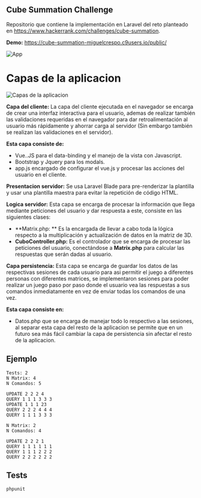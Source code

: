 Cube Summation Challenge
------------------------

Repositorio que contiene la implementación en Laravel del reto planteado en https://www.hackerrank.com/challenges/cube-summation.

**Demo:**
https://cube-summation-miguelcrespo.c9users.io/public/


![App](http://s16.postimg.org/c2znqlmat/Screen_Shot_2016_01_15_at_5_06_24_PM.png)


Capas de la aplicacion
=======
![Capas de la aplicacion](http://s2.postimg.org/atowpupe1/Screen_Shot_2016_01_15_at_8_14_23_PM.png)

**Capa del cliente:**
La capa del cliente ejecutada en el navegador se encarga de crear una interfaz interactiva para el usuario, ademas de realizar también las validaciones requeridas en el navegador para dar retroalimentación al usuario más rápidamente y ahorrar carga al servidor (Sin embargo también se realizan las validaciones en el servidor).

**Esta capa consiste de:**

 - Vue..JS para el data-binding y el manejo de la vista con Javascript.
 - Bootstrap y Jquery para los modals.
 - app.js encargado de configurar el vue.js y procesar las acciones del usuario en el cliente.

**Presentacion servidor:**
Se usa Laravel Blade para pre-renderizar la plantilla y usar una plantilla maestra para evitar la repetición de código HTML.

 **Logica servidor:**
 Esta capa se encarga de procesar la información que llega mediante peticiones del usuario y dar respuesta a este, consiste en las siguientes clases:

 - **Matrix.php: ** Es la encargada de llevar a cabo toda la lógica respecto a la multiplicación y actualización de datos en la matriz de 3D.
 - **CuboController.php:** Es el controlador que se encarga de procesar las peticiones del usuario, conectándose a **Matrix.php** para calcular las respuestas que serán dadas al usuario.

**Capa persistencia:**
Esta capa se encarga de guardar los datos de las respectivas sesiones de cada usuario para asi permitir el juego a diferentes personas con diferentes matrices, se implementaron sesiones para poder realizar un juego paso por paso donde el usuario vea las respuestas a sus comandos inmediatamente en vez de enviar todas los comandos de una vez.

**Esta capa consiste en:**

 - Datos.php que se encarga de manejar todo lo respectivo a las sesiones, al separar esta capa del resto de la aplicacion se permite que en un futuro sea más fácil cambiar la capa de persistencia sin afectar el resto de la aplicacion.


Ejemplo
--------


    Tests: 2
	N Matrix: 4
	N Comandos: 5

	UPDATE 2 2 2 4
	QUERY 1 1 1 3 3 3
	UPDATE 1 1 1 23
	QUERY 2 2 2 4 4 4
	QUERY 1 1 1 3 3 3

	N Matrix: 2
	N Comandos: 4

	UPDATE 2 2 2 1
	QUERY 1 1 1 1 1 1
	QUERY 1 1 1 2 2 2
	QUERY 2 2 2 2 2 2


Tests
-------

    phpunit